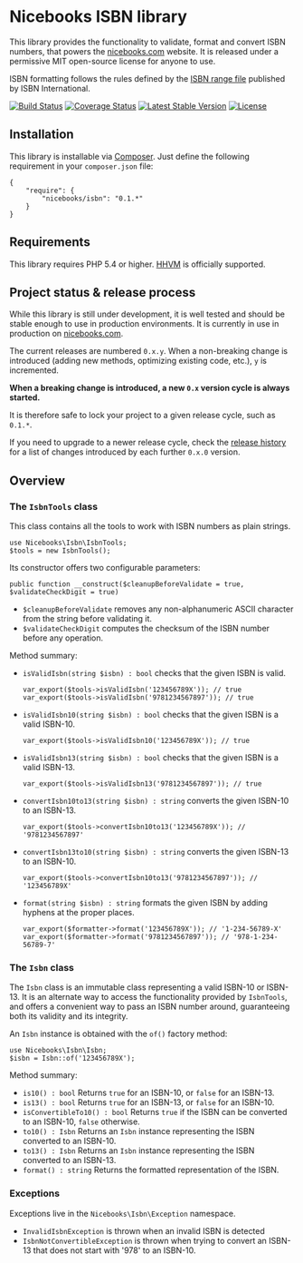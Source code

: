 # Nicebooks ISBN library

This library provides the functionality to validate, format and convert ISBN numbers, that powers the [nicebooks.com](https://nicebooks.com) website.
It is released under a permissive MIT open-source license for anyone to use.

ISBN formatting follows the rules defined by the [ISBN range file](https://www.isbn-international.org/range_file_generation) published by ISBN International.

[![Build Status](https://travis-ci.org/nicebooks-com/isbn.svg?branch=master)](https://travis-ci.org/nicebooks-com/isbn)
[![Coverage Status](https://img.shields.io/coveralls/nicebooks-com/isbn.svg)](https://coveralls.io/r/nicebooks-com/isbn?branch=master)
[![Latest Stable Version](https://poser.pugx.org/nicebooks/isbn/v/stable)](https://packagist.org/packages/nicebooks/isbn)
[![License](https://img.shields.io/badge/license-MIT-blue.svg)](http://opensource.org/licenses/MIT)

## Installation

This library is installable via [Composer](https://getcomposer.org/).
Just define the following requirement in your `composer.json` file:

    {
        "require": {
            "nicebooks/isbn": "0.1.*"
        }
    }

## Requirements

This library requires PHP 5.4 or higher. [HHVM](http://hhvm.com/) is officially supported.

## Project status & release process

While this library is still under development, it is well tested and should be stable enough to use in production
environments. It is currently in use in production on [nicebooks.com](https://nicebooks.com/).

The current releases are numbered `0.x.y`. When a non-breaking change is introduced (adding new methods, optimizing
existing code, etc.), `y` is incremented.

**When a breaking change is introduced, a new `0.x` version cycle is always started.**

It is therefore safe to lock your project to a given release cycle, such as `0.1.*`.

If you need to upgrade to a newer release cycle, check the [release history](https://github.com/nicebooks-com/isbn/releases)
for a list of changes introduced by each further `0.x.0` version.

## Overview

### The `IsbnTools` class

This class contains all the tools to work with ISBN numbers as plain strings.

    use Nicebooks\Isbn\IsbnTools;
    $tools = new IsbnTools();

Its constructor offers two configurable parameters:

    public function __construct($cleanupBeforeValidate = true, $validateCheckDigit = true)

- `$cleanupBeforeValidate` removes any non-alphanumeric ASCII character from the string before validating it.
- `$validateCheckDigit` computes the checksum of the ISBN number before any operation.

Method summary:

- `isValidIsbn(string $isbn) : bool` checks that the given ISBN is valid.

    ```
    var_export($tools->isValidIsbn('123456789X')); // true
    var_export($tools->isValidIsbn('9781234567897')); // true
    ```

- `isValidIsbn10(string $isbn) : bool` checks that the given ISBN is a valid ISBN-10.

    ```
    var_export($tools->isValidIsbn10('123456789X')); // true
    ```

- `isValidIsbn13(string $isbn) : bool` checks that the given ISBN is a valid ISBN-13.

    ```
    var_export($tools->isValidIsbn13('9781234567897')); // true
    ```

- `convertIsbn10to13(string $isbn) : string` converts the given ISBN-10 to an ISBN-13.

    ```
    var_export($tools->convertIsbn10to13('123456789X')); // '9781234567897'
    ```

- `convertIsbn13to10(string $isbn) : string` converts the given ISBN-13 to an ISBN-10.

    ```
    var_export($tools->convertIsbn10to13('9781234567897')); // '123456789X'
    ```

- `format(string $isbn) : string` formats the given ISBN by adding hyphens at the proper places.

    ```
    var_export($formatter->format('123456789X')); // '1-234-56789-X'
    var_export($formatter->format('9781234567897')); // '978-1-234-56789-7'
    ```

### The `Isbn` class

The `Isbn` class is an immutable class representing a valid ISBN-10 or ISBN-13.
It is an alternate way to access the functionality provided by `IsbnTools`, and offers a convenient way to pass an ISBN number around,
guaranteeing both its validity and its integrity.

An `Isbn` instance is obtained with the `of()` factory method:

    use Nicebooks\Isbn\Isbn;
    $isbn = Isbn::of('123456789X');

Method summary:

- `is10() : bool` Returns `true` for an ISBN-10, or `false` for an ISBN-13.
- `is13() : bool` Returns `true` for an ISBN-13, or `false` for an ISBN-10.
- `isConvertibleTo10() : bool` Returns `true` if the ISBN can be converted to an ISBN-10, `false` otherwise.
- `to10() : Isbn` Returns an `Isbn` instance representing the ISBN converted to an ISBN-10.
- `to13() : Isbn` Returns an `Isbn` instance representing the ISBN converted to an ISBN-13.
- `format() : string` Returns the formatted representation of the ISBN.

### Exceptions

Exceptions live in the `Nicebooks\Isbn\Exception` namespace.

- `InvalidIsbnException` is thrown when an invalid ISBN is detected
- `IsbnNotConvertibleException` is thrown when trying to convert an ISBN-13 that does not start with '978' to an ISBN-10.
